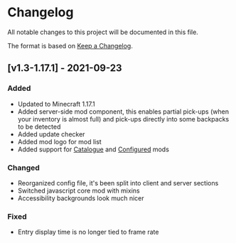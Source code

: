 # Changelog
All notable changes to this project will be documented in this file.

The format is based on [Keep a Changelog].

## [v1.3-1.17.1] - 2021-09-23
### Added
- Updated to Minecraft 1.17.1
- Added server-side mod component, this enables partial pick-ups (when your inventory is almost full) and pick-ups directly into some backpacks to be detected
- Added update checker
- Added mod logo for mod list
- Added support for [Catalogue] and [Configured] mods
### Changed
- Reorganized config file, it's been split into client and server sections
- Switched javascript core mod with mixins
- Accessibility backgrounds look much nicer
### Fixed
- Entry display time is no longer tied to frame rate

[Keep a Changelog]: https://keepachangelog.com/en/1.0.0/
[Catalogue]: https://www.curseforge.com/minecraft/mc-mods/catalogue
[Configured]: https://www.curseforge.com/minecraft/mc-mods/configured